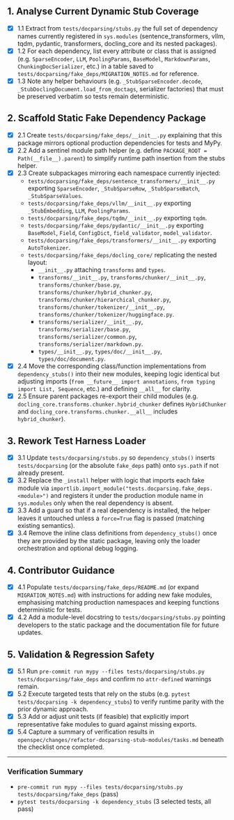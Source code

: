 ## 1. Analyse Current Dynamic Stub Coverage
- [x] 1.1 Extract from `tests/docparsing/stubs.py` the full set of dependency names currently registered in `sys.modules` (sentence_transformers, vllm, tqdm, pydantic, transformers, docling_core and its nested packages).
- [x] 1.2 For each dependency, list every attribute or class that is assigned (e.g. `SparseEncoder`, `LLM`, `PoolingParams`, `BaseModel`, `MarkdownParams`, `ChunkingDocSerializer`, etc.) in a table saved to `tests/docparsing/fake_deps/MIGRATION_NOTES.md` for reference.
- [x] 1.3 Note any helper behaviours (e.g. `_StubSparseEncoder.decode`, `_StubDoclingDocument.load_from_doctags`, serializer factories) that must be preserved verbatim so tests remain deterministic.

## 2. Scaffold Static Fake Dependency Package
- [x] 2.1 Create `tests/docparsing/fake_deps/__init__.py` explaining that this package mirrors optional production dependencies for tests and MyPy.
- [x] 2.2 Add a sentinel module path helper (e.g. define `PACKAGE_ROOT = Path(__file__).parent`) to simplify runtime path insertion from the stubs helper.
- [x] 2.3 Create subpackages mirroring each namespace currently injected:
  - `tests/docparsing/fake_deps/sentence_transformers/__init__.py` exporting `SparseEncoder`, `_StubSparseRow`, `_StubSparseBatch`, `_StubSparseValues`.
  - `tests/docparsing/fake_deps/vllm/__init__.py` exporting `_StubEmbedding`, `LLM`, `PoolingParams`.
  - `tests/docparsing/fake_deps/tqdm/__init__.py` exporting `tqdm`.
  - `tests/docparsing/fake_deps/pydantic/__init__.py` exporting `BaseModel`, `Field`, `ConfigDict`, `field_validator`, `model_validator`.
  - `tests/docparsing/fake_deps/transformers/__init__.py` exporting `AutoTokenizer`.
  - `tests/docparsing/fake_deps/docling_core/` replicating the nested layout:
    - `__init__.py` attaching `transforms` and `types`.
    - `transforms/__init__.py`, `transforms/chunker/__init__.py`, `transforms/chunker/base.py`, `transforms/chunker/hybrid_chunker.py`, `transforms/chunker/hierarchical_chunker.py`, `transforms/chunker/tokenizer/__init__.py`, `transforms/chunker/tokenizer/huggingface.py`.
    - `transforms/serializer/__init__.py`, `transforms/serializer/base.py`, `transforms/serializer/common.py`, `transforms/serializer/markdown.py`.
    - `types/__init__.py`, `types/doc/__init__.py`, `types/doc/document.py`.
- [x] 2.4 Move the corresponding class/function implementations from `dependency_stubs()` into their new modules, keeping logic identical but adjusting imports (`from __future__ import annotations`, `from typing import List, Sequence`, etc.) and defining `__all__` for clarity.
- [x] 2.5 Ensure parent packages re-export their child modules (e.g. `docling_core.transforms.chunker.hybrid_chunker` defines `HybridChunker` and `docling_core.transforms.chunker.__all__` includes `hybrid_chunker`).

## 3. Rework Test Harness Loader
- [x] 3.1 Update `tests/docparsing/stubs.py` so `dependency_stubs()` inserts `tests/docparsing` (or the absolute `fake_deps` path) onto `sys.path` if not already present.
- [x] 3.2 Replace the `_install` helper with logic that imports each fake module via `importlib.import_module("tests.docparsing.fake_deps.<module>")` and registers it under the production module name in `sys.modules` only when the real dependency is absent.
- [x] 3.3 Add a guard so that if a real dependency is installed, the helper leaves it untouched unless a `force=True` flag is passed (matching existing semantics).
- [x] 3.4 Remove the inline class definitions from `dependency_stubs()` once they are provided by the static package, leaving only the loader orchestration and optional debug logging.

## 4. Contributor Guidance
- [x] 4.1 Populate `tests/docparsing/fake_deps/README.md` (or expand `MIGRATION_NOTES.md`) with instructions for adding new fake modules, emphasising matching production namespaces and keeping functions deterministic for tests.
- [x] 4.2 Add a module-level docstring to `tests/docparsing/stubs.py` pointing developers to the static package and the documentation file for future updates.

## 5. Validation & Regression Safety
- [x] 5.1 Run `pre-commit run mypy --files tests/docparsing/stubs.py tests/docparsing/fake_deps` and confirm no `attr-defined` warnings remain.
- [x] 5.2 Execute targeted tests that rely on the stubs (e.g. `pytest tests/docparsing -k dependency_stubs`) to verify runtime parity with the prior dynamic approach.
- [x] 5.3 Add or adjust unit tests (if feasible) that explicitly import representative fake modules to guard against missing exports.
- [x] 5.4 Capture a summary of verification results in `openspec/changes/refactor-docparsing-stub-modules/tasks.md` beneath the checklist once completed.

---

### Verification Summary
- `pre-commit run mypy --files tests/docparsing/stubs.py tests/docparsing/fake_deps` (pass)
- `pytest tests/docparsing -k dependency_stubs` (3 selected tests, all pass)
